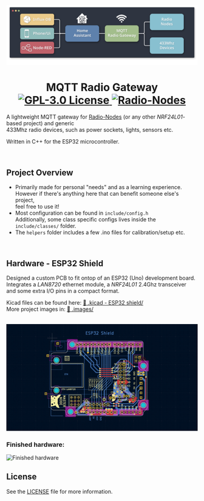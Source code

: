 

![flow_diagram](./.images/flow_diagram.png)

<div align="center">
    <h1>
        MQTT Radio Gateway         
        <a href="https://www.gnu.org/licenses/gpl-3.0"> 
            <img src="https://img.shields.io/badge/License-GPLv3-blue.svg" alt="GPL-3.0 License">
        </a>    
        <a href="https://github.com/Peppson/Radio-Nodes"> 
            <img src="https://img.shields.io/badge/Radio-Nodes-88C0D0.svg" alt="Radio-Nodes">
        </a>    
    </h1>   
</div>

A lightweight MQTT gateway for [Radio-Nodes](https://github.com/Peppson/Radio-Nodes) (or any other *NRF24L01*-based project) and generic   
433Mhz radio devices, such as power sockets, lights, sensors etc.  

Written in C++ for the ESP32 microcontroller.



&nbsp; 
## Project Overview
- Primarily made for personal "needs" and as a learning experience.   
  However if there's anything here that can benefit someone else's project,   
  feel free to use it!
- Most configuration can be found in `include/config.h`   
  Additionally, some class specific configs lives inside the `include/classes/` folder.
- The `helpers` folder includes a few .ino files for calibration/setup etc.



&nbsp; 
## Hardware - ESP32 Shield
Designed a custom PCB to fit ontop of an ESP32 (Uno) development board.   
Integrates a *LAN8720* ethernet module, a *NRF24L01* 2.4Ghz transceiver   
and some extra I/O pins in a compact format.  

Kicad files can be found here: 
[📂 .kicad - ESP32 shield/](./.kicad%20-%20ESP32%20shield)  
More project images in: 
[📂 .images/](./.images/)  

&nbsp;
![Kicad PCB img](./.images/kicad_PCB_schematic.png)   

### Finished hardware:

![Finished hardware](./.images/gateway.jpg)   

## License 
See the [LICENSE](./LICENSE) file for more information.
&nbsp; 


